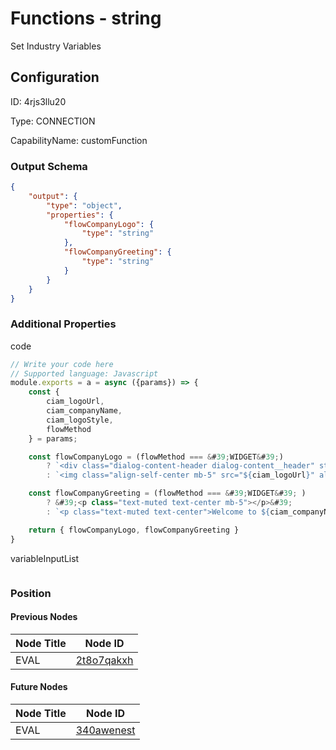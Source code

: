 # Functions - string 
Set Industry Variables
## Configuration
ID:  4rjs3llu20

Type: CONNECTION 

CapabilityName: customFunction





### Output Schema
``` json 
{
	"output": {
		"type": "object",
		"properties": {
			"flowCompanyLogo": {
				"type": "string"
			},
			"flowCompanyGreeting": {
				"type": "string"
			}
		}
	}
} 
```

### Additional Properties
code
```js 
// Write your code here
// Supported language: Javascript 
module.exports = a = async ({params}) => {
	const { 
		ciam_logoUrl, 
		ciam_companyName, 
		ciam_logoStyle,
		flowMethod
	} = params;

	const flowCompanyLogo = (flowMethod === &#39;WIDGET&#39;) 
		? `<div class="dialog-content-header dialog-content__header" style="height: 85px"><div class="dialog-content-header__logo"></div></div>`
		: `<img class="align-self-center mb-5" src="${ciam_logoUrl}" alt="${ciam_companyName}" style="${ciam_logoStyle}"></img>`;

	const flowCompanyGreeting = (flowMethod === &#39;WIDGET&#39; )
		? &#39;<p class="text-muted text-center mb-5"></p>&#39;
		: `<p class="text-muted text-center">Welcome to ${ciam_companyName}</p>`;

	return { flowCompanyLogo, flowCompanyGreeting }
}
```


variableInputList
```
```





### Position

#### Previous Nodes
| Node Title | Node ID |
| :------------- | ------------ |
| EVAL | [2t8o7qakxh](./2t8o7qakxh.md) | 
 
 #### Future Nodes
| Node Title | Node ID |
| :------------- | ------------ |
| EVAL |[340awenest](./340awenest.md) | 